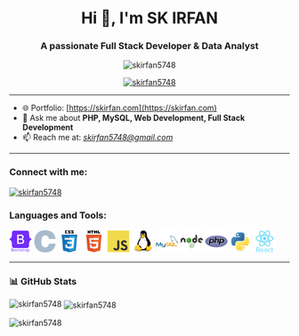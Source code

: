 <h1 align="center">Hi 👋, I'm SK IRFAN</h1>
<h3 align="center">A passionate Full Stack Developer & Data Analyst</h3>

<p align="center">
  <img src="https://komarev.com/ghpvc/?username=skirfan5748&label=Profile%20views&color=0e75b6&style=flat" alt="skirfan5748" />
</p>

<p align="center">
  <a href="https://github.com/ryo-ma/github-profile-trophy">
    <img src="https://github-profile-trophy.vercel.app/?username=skirfan5748&theme=onedark" alt="skirfan5748" />
  </a>
</p>

---

- 🌐 Portfolio: [https://skirfan.com](https://skirfan.com)
- 💬 Ask me about **PHP, MySQL, Web Development, Full Stack Development**
- 📫 Reach me at: *skirfan5748@gmail.com*

---

<h3 align="left">Connect with me:</h3>
<p align="left">
  <a href="https://www.hackerrank.com/skirfan5748" target="_blank">
    <img align="center" src="https://raw.githubusercontent.com/rahuldkjain/github-profile-readme-generator/master/src/images/icons/Social/hackerrank.svg" alt="skirfan5748" height="30" width="40" />
  </a>
</p>

<h3 align="left">Languages and Tools:</h3>
<p align="left">
  <a href="https://getbootstrap.com" target="_blank"><img src="https://raw.githubusercontent.com/devicons/devicon/master/icons/bootstrap/bootstrap-plain-wordmark.svg" alt="bootstrap" width="40" height="40"/></a>
  <a href="https://www.cprogramming.com/" target="_blank"><img src="https://raw.githubusercontent.com/devicons/devicon/master/icons/c/c-original.svg" alt="c" width="40" height="40"/></a>
  <a href="https://www.w3schools.com/css/" target="_blank"><img src="https://raw.githubusercontent.com/devicons/devicon/master/icons/css3/css3-original-wordmark.svg" alt="css3" width="40" height="40"/></a>
  <a href="https://www.w3.org/html/" target="_blank"><img src="https://raw.githubusercontent.com/devicons/devicon/master/icons/html5/html5-original-wordmark.svg" alt="html5" width="40" height="40"/></a>
  <a href="https://developer.mozilla.org/en-US/docs/Web/JavaScript" target="_blank"><img src="https://raw.githubusercontent.com/devicons/devicon/master/icons/javascript/javascript-original.svg" alt="javascript" width="40" height="40"/></a>
  <a href="https://www.linux.org/" target="_blank"><img src="https://raw.githubusercontent.com/devicons/devicon/master/icons/linux/linux-original.svg" alt="linux" width="40" height="40"/></a>
  <a href="https://www.mysql.com/" target="_blank"><img src="https://raw.githubusercontent.com/devicons/devicon/master/icons/mysql/mysql-original-wordmark.svg" alt="mysql" width="40" height="40"/></a>
  <a href="https://nodejs.org" target="_blank"><img src="https://raw.githubusercontent.com/devicons/devicon/master/icons/nodejs/nodejs-original-wordmark.svg" alt="nodejs" width="40" height="40"/></a>
  <a href="https://www.php.net" target="_blank"><img src="https://raw.githubusercontent.com/devicons/devicon/master/icons/php/php-original.svg" alt="php" width="40" height="40"/></a>
  <a href="https://www.python.org" target="_blank"><img src="https://raw.githubusercontent.com/devicons/devicon/master/icons/python/python-original.svg" alt="python" width="40" height="40"/></a>
  <a href="https://reactjs.org/" target="_blank"><img src="https://raw.githubusercontent.com/devicons/devicon/master/icons/react/react-original-wordmark.svg" alt="react" width="40" height="40"/></a>
</p>

---

<h3 align="left">📊 GitHub Stats</h3>

<p><img align="left" src="https://github-readme-stats.vercel.app/api/top-langs?username=skirfan5748&show_icons=true&locale=en&layout=compact" alt="skirfan5748" /></p>

<p>&nbsp;<img align="center" src="https://github-readme-stats.vercel.app/api?username=skirfan5748&show_icons=true&locale=en" alt="skirfan5748" /></p>

<p><img align="center" src="https://github-readme-streak-stats.herokuapp.com/?user=skirfan5748&" alt="skirfan5748" /></p>
